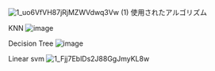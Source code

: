 ![1_uo6VfVH87jRjMZWVdwq3Vw (1)](https://github.com/user-attachments/assets/327b2836-3686-40f6-87d9-e6a16d77feb5)
使用されたアルゴリズム

KNN
![image](https://github.com/user-attachments/assets/4ca484e8-3dd2-4239-9919-144fefbd4e4e)




Decision Tree
![image](https://github.com/user-attachments/assets/56fd9507-efa8-471a-9cc8-afc5800b3671)




Linear svm
![1_Fjj7EblDs2J88GgJmyKL8w](https://github.com/user-attachments/assets/ad70b1eb-72d1-4d66-8be7-cd7f869b5236)
